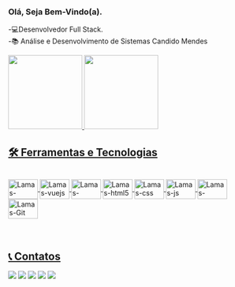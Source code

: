 ### Olá, Seja Bem-Vindo(a). 
-💻Desenvolvedor Full Stack.<br>
-📚 Análise e Desenvolvimento de Sistemas Candido Mendes<br> </p>

<div>
  <a href="https://github.com/MessiahDev">
  <img height="150em" src="https://github-readme-stats.vercel.app/api?username=MessiahDev&show_icons=true&theme=dark"/>
  <img height="150em" src="https://github-readme-stats.vercel.app/api/top-langs/?username=MessiahDev&layout=compact&langs_count=9&theme=dark"/>
</div>

## 🛠️ Ferramentas e Tecnologias

<div style="display: inline_block"><br>
  <img align="center" alt="Lamas-csharp" height="40" width="60" src="https://www.cdnlogo.com/logos/c/27/c.svg" />
  <img align="center" alt="Lamas-vuejs" height="40" width="60" src="https://cdn.jsdelivr.net/gh/devicons/devicon/icons/vuejs/vuejs-original-wordmark.svg" />
  <img align="center" alt="Lamas-vuetify" height="40" width="60" src="https://cdn.jsdelivr.net/gh/devicons/devicon/icons/vuetify/vuetify-original.svg" />
  <img align="center" alt="Lamas-html5" height="40" width="60" src="https://cdn.jsdelivr.net/gh/devicons/devicon/icons/html5/html5-plain-wordmark.svg" />
  <img align="center" alt="Lamas-css" height="40" width="60" src="https://cdn.jsdelivr.net/gh/devicons/devicon/icons/css3/css3-plain-wordmark.svg" />
  <img align="center" alt="Lamas-js" height="40" width="60" src="https://cdn.jsdelivr.net/gh/devicons/devicon/icons/javascript/javascript-plain.svg" />       
 <img align="center" alt="Lamas-typescript" height="40" width="60" src= "https://cdn.jsdelivr.net/gh/devicons/devicon/icons/typescript/typescript-original.svg" />
 <img align="center" alt="Lamas-Git" height="40" width="60" src= "https://cdn.jsdelivr.net/gh/devicons/devicon/icons/git/git-original.svg" />
</div>

<br>
<br>

## 📞 Contatos
<div> 
    <a href="https://www.linkedin.com/in/alex-alle/" target="_blank">
    <img src="https://img.shields.io/badge/-LinkedIn-%230077B5?style=for-the-badge&logo=linkedin&logoColor=white" target="_blank"></a> 
    <a href="https://t.me/Messias_Alex" target="_blank">
    <img src="https://img.shields.io/badge/Telegram-2CA5E0?style=for-the-badge&logo=telegram&logoColor=white" target="_blank"></a> 
     <a href="https://wa.me/5521979167300" target="_blank">
    <img src="https://img.shields.io/badge/WhatsApp-25D366?style=for-the-badge&logo=whatsapp&logoColor=white" target="_blank"></a> 
    <a href="https://instagram.com/messias.allex?igshid=OGQ5ZDc2ODk2ZA==" target="_blank">
    <img src="https://img.shields.io/badge/-Instagram-%23E4405F?style=for-the-badge&logo=instagram&logoColor=white" target="_blank"></a>
    <a href = "mailto:alexmessias_18@yahoo.com.br">
    <img src="https://img.shields.io/badge/-yahoo-%23333?style=for-the-badge&logo=yahoo&logoColor=white" target="_blank"></a>
    
  </div> 
    
  <br>

